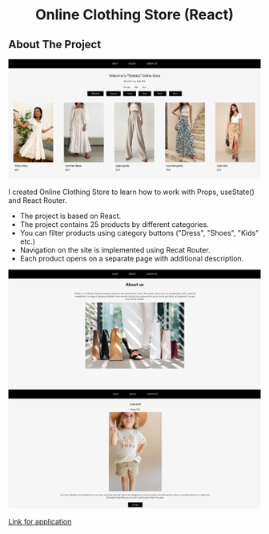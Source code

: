 <h1 align="center">Online Clothing Store (React)</h1>

<!-- ABOUT THE PROJECT -->
## About The Project

![Product Name Screen Shot](https://github.com/AlesyaSuperfin/online-clothing-store/blob/main/online_clothing_store.jpg)

I created Online Clothing Store to learn how to work with Props, useState() and React Router.

* The project is based on React.
* The project contains 25 products by different categories.
* You can filter products using category buttons ("Dress", "Shoes", "Kids" etc.)
* Navigation on the site is implemented using Recat Router.
* Each product opens on a separate page with additional description.

![Product Name Screen Shot](https://github.com/AlesyaSuperfin/online-clothing-store/blob/main/online_clothing_store_two.jpg)
![Product Name Screen Shot](https://github.com/AlesyaSuperfin/online-clothing-store/blob/main/online_clothing_store_three.jpg)



[Link for application](https://alesya-superfin-online-clothing-store.netlify.app/about)
